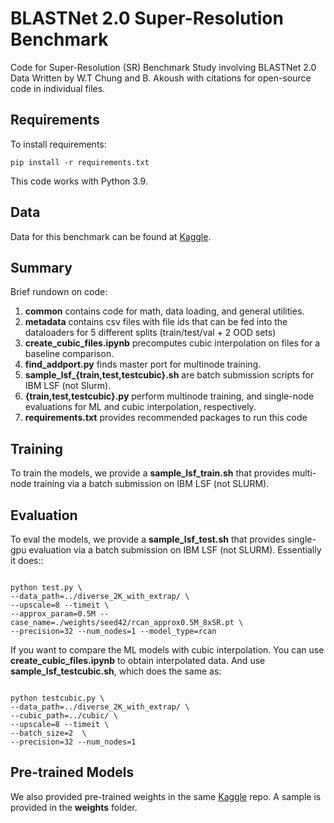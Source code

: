 # BLASTNet 2.0 Super-Resolution Benchmark
Code for Super-Resolution (SR) Benchmark Study involving BLASTNet 2.0 Data
Written by W.T Chung and B. Akoush with citations for open-source code in individual files.

## Requirements

To install requirements:

```setup
pip install -r requirements.txt
```

This code works with Python 3.9.  

## Data

Data for this benchmark can be found at [Kaggle](https://www.kaggle.com/datasets/waitongchung/blastnet-momentum-3d-sr-dataset).

## Summary

Brief rundown on code:
1. **common** contains code for math, data loading, and general utilities.
2. **metadata** contains csv files with file ids that can be fed into the dataloaders for 5 different splits (train/test/val + 2 OOD sets)
3. **create_cubic_files.ipynb** precomputes cubic interpolation on files for a baseline comparison.
4. **find_addport.py** finds master port for multinode training.
5. **sample_lsf_{train,test,testcubic}.sh** are batch submission scripts for IBM LSF (not Slurm).
6. **{train,test,testcubic}.py** perform multinode training, and single-node evaluations for ML and cubic interpolation, respectively.
7. **requirements.txt** provides recommended packages to run this code

## Training

To train the models, we provide a **sample_lsf_train.sh** that provides multi-node training via a batch submission on IBM LSF (not SLURM).

## Evaluation

To eval the models, we provide a **sample_lsf_test.sh** that provides single-gpu evaluation via a batch submission on IBM LSF (not SLURM). Essentially it does::

```eval

python test.py \
--data_path=../diverse_2K_with_extrap/ \
--upscale=8 --timeit \
--approx_param=0.5M --case_name=./weights/seed42/rcan_approx0.5M_8xSR.pt \
--precision=32 --num_nodes=1 --model_type=rcan

```
If you want to compare the ML models with cubic interpolation. You can use  **create_cubic_files.ipynb** to obtain interpolated data. And use **sample_lsf_testcubic.sh**, which does the same as: 

```eval cubic interp.

python testcubic.py \
--data_path=../diverse_2K_with_extrap/ \
--cubic_path=../cubic/ \
--upscale=8 --timeit \
--batch_size=2  \
--precision=32 --num_nodes=1 

```
## Pre-trained Models

We also provided pre-trained weights in the same [Kaggle](https://www.kaggle.com/datasets/waitongchung/blastnet-momentum-3d-sr-dataset) repo. A sample is provided in the **weights** folder.

